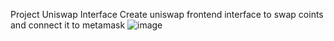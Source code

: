 Project Uniswap Interface
Create uniswap frontend interface to swap coints and connect it to metamask
![image](https://user-images.githubusercontent.com/39277656/126878219-ec9a5eb9-92b9-4591-9e0a-e977fede01ed.png)


